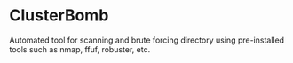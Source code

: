 # ClusterBomb
Automated tool for scanning and brute forcing directory using pre-installed tools such as nmap, ffuf, robuster, etc.
